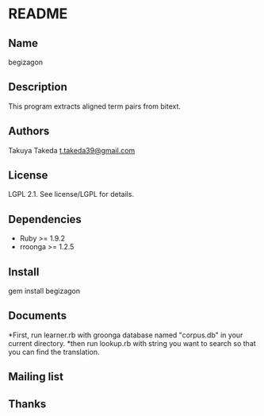 README
======

Name
----

begizagon

Description
-----------

This program extracts aligned term pairs from bitext.

Authors
-------

Takuya Takeda <t.takeda39@gmail.com>

License
-------

LGPL 2.1. See license/LGPL for details.

Dependencies
------------

  * Ruby >= 1.9.2
  * rroonga >= 1.2.5

Install
-------

  gem install begizagon


Documents
---------

  *First, run learner.rb with groonga database named "corpus.db" in your current directory.
  *then run lookup.rb with string you want to search so that you can find the translation.


Mailing list
------------



Thanks
------






